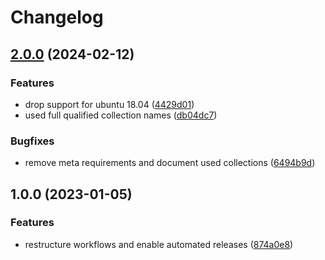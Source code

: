 # Changelog

## [2.0.0](https://github.com/rolehippie/ipv6nat/compare/v1.0.0...v2.0.0) (2024-02-12)


### Features

* drop support for ubuntu 18.04 ([4429d01](https://github.com/rolehippie/ipv6nat/commit/4429d0180ad607accb81251806984dd255d4c0d9))
* used full qualified collection names ([db04dc7](https://github.com/rolehippie/ipv6nat/commit/db04dc7ca04cef3b1e43f35068f97832f77ce0f5))


### Bugfixes

* remove meta requirements and document used collections ([6494b9d](https://github.com/rolehippie/ipv6nat/commit/6494b9d832a7788d82985d6bc1e8764a92197db2))

## 1.0.0 (2023-01-05)


### Features

* restructure workflows and enable automated releases ([874a0e8](https://github.com/rolehippie/ipv6nat/commit/874a0e8afe34911dd3d7669ffd1551aa64ddada1))

